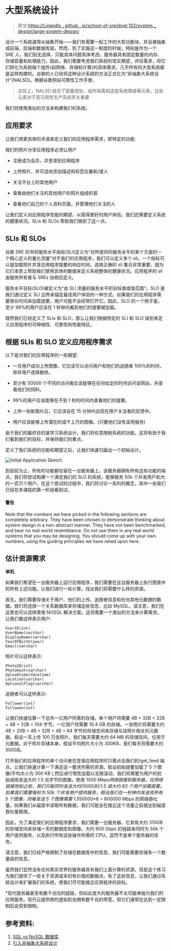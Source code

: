 # 大型系统设计

> 原文:[https://LinkedIn . github . io/school-of-sre/level 102/system _ design/large-system-design/](https://linkedin.github.io/school-of-sre/level102/system_design/large-system-design/)

设计一个系统通常从抽象开始——我们有需要一起工作的大型功能块，并且被抽象成前端、后端和数据库层。然而，到了实施这一制度的时候，特别是作为一个 SRE 人，我们别无选择，只能具体问题具体考虑。服务器具有固定数量的内存、存储容量和处理能力。因此，我们需要考虑我们系统的现实期望，评估需求，将它们转化为系统每个组件(如网络、存储和计算)的具体需求。几乎所有的大型系统都是这样构建的。谷歌的人已经将这种设计系统的方法正式化为“非抽象大系统设计”(NALSD)。根据谷歌网站可靠性工作手册，

> 实际上，NALSD 结合了容量规划、组件隔离和适度系统降级等元素，这些元素对于高可用性生产系统至关重要

我们将使用类似的方法来构建我们的系统。

## 应用要求

让我们用更具体的术语来定义我们的应用程序需求，即特定的功能:

我们的照片分享应用程序必须让用户

*   注册成为会员，并登录到应用程序

*   上传照片，并可选地添加描述和标签位置和/或人

*   关注平台上的其他用户

*   查看由他们关注的其他用户的照片组成的源

*   查看他们自己的个人资料页面，并管理他们关注的人

让我们定义对应用程序性能的期望，以获得更好的用户体验。我们还需要定义系统的健康状况。SLIs 和 SLOs 帮助我们做到了这一点。

## SLIs 和 SLOs

谷歌 SRE 的书将服务水平指标(SLI)定义为“对所提供的服务水平的某个方面的一个精心定义的量化测量”对于我们的应用程序，我们可以定义多个 sli。一个指标可以是加载照片共享应用程序提要的响应时间。选择正确的 sli 集合非常重要，因为它们本质上帮助我们使用具体的数据来定义系统整体的健康状况。应用程序的 sli 由服务所有者与 SREs 协商后定义。

服务水平目标(SLO)被定义为“由 SLI 测量的服务水平的目标值或值范围”。SLO 是我们通过定义 SLI 边界来锚定最佳用户体验的一种方式。如果我们的应用程序需要很长时间来加载提要，用户可能不会经常打开它。因此，SLO 的一个例子是，至少 99%的用户应该在 1 秒钟内看到他们的提要被加载。

既然我们已经定义了 SLIs 和 SLO，那么让我们根据特定的 SLI 和 SLO 级别来定义应用程序的可伸缩性、可靠性和性能特征。

## 根据 SLIs 和 SLO 定义应用程序需求

以下是对我们的应用程序的一些期望:

*   一旦用户成功上传图像，它应该可以访问用户和他们的追随者 100%的时间，除非用户选择删除。

*   至少有 50000 个不同的访问者应该能够在任何给定的时间访问该网站，并查看他们的饲料。

*   99%的用户应该能够在不到 1 秒的时间内查看他们的提要。

*   上传一张新图片后，它应该会在 15 分钟内出现在用户关注者的反馈中。

*   用户应该能够上传潜在的成千上万的图像。(只要他们没有滥用服务)

由于我们的最终目的是学习系统设计，我们将任意限制系统的功能。这将有助于我们看到我们的目标，并保持我们的重点。

定义了我们系统的功能和期望之后，让我们快速勾画出一个初始设计。

![Initial Application Sketch](../Images/5a0364ce5730e5981e068aed2129384c.png)

到目前为止，所有的功能都驻留在一台服务器上，该服务器拥有所有这些功能的端点。我们将尝试构建一个满足我们的 SLO 的系统，能够服务 50k 个并发用户和大约一百万个用户。在这个尝试的过程中，我们将讨论一系列的概念，其中一些我们已经在本课程的第一阶段看到过。

#### 警告

Note that the numbers we have picked in the following sections are completely arbitrary. They have been chosen to demonstrate thinking about system design in a non-abstract manner. They have not been benchmarked, and bear no real world resemblance. Do not use them in any real world systems that you may be designing. You should come up with your own numbers, using the guiding principles we have relied upon here.

## 估计资源需求

**单机**

如果我们希望在一台服务器上运行应用程序，我们需要在这台服务器上执行图表中的所有上述功能。让我们进行一些计算，找出我们将需要什么样的资源。

首先，我们需要存储关于用户、他们的上传、追随者信息和任何其他元数据的数据。我们将选择一个关系数据库来存储这些信息，比如 MySQL。请注意，我们在这里也可以选择使用 NOSQL 解决方案。这将需要一个类似的方法来计算需求。让我们像这样表示用户:

```
UserID(int)
UserName(varchar)
DisplayName(varchar)
YearOfBirth(year)
Email(varchar) 
```

照片可以这样表示:

```
PhotoID(int)
PhotoHash(varchar)
Uploadtime(datetime)
Location(varchar)
OptionalFlag(varchar) 
```

追随者可以这样表示:

```
Follower(int)
Followee(int) 
```

让我们快速估算一下总共一亿用户所需的存储。单个用户将需要 4B + 32B + 32B + 4B + 32B = 104 字节。一亿用户将需要 10.4 GB 的存储。一张照片将需要大约 4B + 20B + 4B + 32B + 4B = 64 字节的存储空间来存储与该照片相关的元数据。假设一天上传 100 万张照片，我们每天需要大约 64 MB 的存储空间，仅用于元数据。对于照片存储本身，假设平均照片大小为 300KB，我们每天将需要大约 300GB。

打开我们的应用程序的单个访问者在登录应用程序时只需点击我们的/get_feed 端点。让我们快速计算一下满足这一要求所需的资源。假设初始提要加载了 5 个图像(平均大小为 300 KB ),然后进行惰性加载以无限滚动，我们将需要为用户的初始调用发送大约 1.5 兆字节的图像。使用 1000 Mbps*网络链接到服务器，在网络链接饱和之前，我们只能同时发送大约(1000/8)/1.5 或大约 83 个用户加载提要。如果我们需要每秒为 50k 个并发用户提供服务，假设我们在一秒钟内发送完所有 5 个图像，则每发送 5 个图像需要 1.5*50000*8 = 600000 Mbps 的网络吞吐量。如果我们从磁盘中读取所有数据，我们可能会在接近这个流量之前就达到磁盘吞吐量极限。

因此，为了满足我们的应用程序要求，我们需要一台服务器，它具有大约 310GB 的存储空间来存储一天的数据库和图像，大约 600 Gbps 的链路来同时为 50k 个用户提供服务，以及执行所有这些操作所需的 CPU。显然不是单个服务器的任务。

请注意，我们已经严格限制了存储在数据库中的信息。我们可能需要存储多一个数量级的信息。

虽然我们显然没有任何真实世界的服务器具有我们上面计算的资源，但是这个练习为我们提供了一些关于资源成本的有价值的数据点。有了这些信息，让我们通过系统设计来扩展我们的系统，使我们尽可能接近应用程序的目标。

*现代服务器甚至有数千兆位的链路，但如此庞大的服务器不太可能单独为我们的应用服务。现代云提供商的虚拟机也拥有数千兆的带宽，但它们通常在达到一定限制后会受到限制。

## 参考资料:

1.  [SQL vs NoSQL 数据库](https://www.mongodb.com/nosql-explained/nosql-vs-sql)
2.  [引入非抽象大系统设计](https://sre.google/workbook/non-abstract-design/)